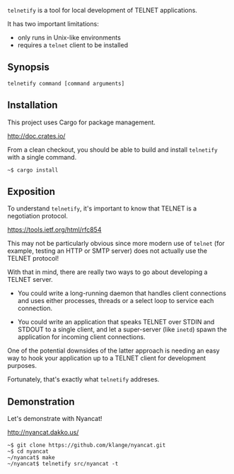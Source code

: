 `telnetify` is a tool for local development of TELNET applications.

It has two important limitations:

- only runs in Unix-like environments
- requires a `telnet` client to be installed


Synopsis
--------

    telnetify command [command arguments]


Installation
------------

This project uses Cargo for package management.

http://doc.crates.io/

From a clean checkout, you should be able to build and install `telnetify` with
a single command.

    ~$ cargo install


Exposition
----------

To understand `telnetify`, it's important to know that TELNET is a negotiation
protocol.

https://tools.ietf.org/html/rfc854

This may not be particularly obvious since more modern use of `telnet` (for
example, testing an HTTP or SMTP server) does not actually use the TELNET
protocol!

With that in mind, there are really two ways to go about developing a TELNET
server.

- You could write a long-running daemon that handles client connections and
  uses either processes, threads or a select loop to service each connection.

- You could write an application that speaks TELNET over STDIN and STDOUT to a
  single client, and let a super-server (like `inetd`) spawn the application
  for incoming client connections.

One of the potential downsides of the latter approach is needing an easy way to
hook your application up to a TELNET client for development purposes.

Fortunately, that's exactly what `telnetify` addreses.


Demonstration
-------------

Let's demonstrate with Nyancat!

http://nyancat.dakko.us/

    ~$ git clone https://github.com/klange/nyancat.git
    ~$ cd nyancat
    ~/nyancat$ make
    ~/nyancat$ telnetify src/nyancat -t
